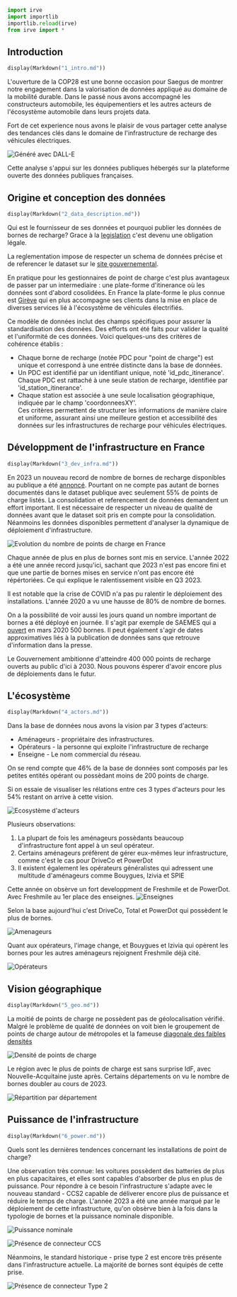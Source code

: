 ```python
import irve
import importlib
importlib.reload(irve)
from irve import *
```

## Introduction


```python
display(Markdown("1_intro.md"))
```


L'ouverture de la COP28 est une bonne occasion pour Saegus de montrer notre engagement dans la valorisation de données appliqué au domaine de la mobilité durable. Dans le passé nous avons accompagné les constructeurs automobile, les équipementiers et les autres acteurs de l'écosystème automobile dans leurs projets data.

Fort de cet experience nous avons le plaisir de vous partager cette analyse des tendances clés dans le domaine de l'infrastructure de recharge des véhicules électriques.

![Généré avec DALL-E](img/1_generated_00.png)

Cette analyse s'appui sur les données publiques hébergés sur la plateforme ouverte des données publiques françaises.


## Origine et conception des données


```python
display(Markdown("2_data_description.md"))
```


Qui est le fournisseur de ses données et pourquoi publier les données de bornes de recharge? Grace à la [legislation](https://www.legifrance.gouv.fr/jorf/id/JORFTEXT000043475441) c'est devenu une obligation légale.

La reglementation impose de respecter un schema de données précise et de referencer le dataset sur le [site gouvernemental](https://www.data.gouv.fr).

En pratique pour les gestionnaires de point de charge c'est plus avantageux de passer par un intermediaire : une plate-forme d'itinerance où les données sont d'abord cosolidées. En France la plate-forme le plus connue est [Girève](https://www.gireve.com/) qui en plus accompagne ses clients dans la mise en place de diverses services lié à l'écosystème de véhicules électrifiés.

Ce modèle de données inclut des champs spécifiques pour assurer la standardisation des données. Des efforts ont été faits pour valider la qualité et l'uniformité de ces données. Voici quelques-uns des critères de cohérence établis :  
* Chaque borne de recharge (notée PDC pour "point de charge") est unique et correspond à une entrée distincte dans la base de données.
* Un PDC est identifié par un identifiant unique, noté 'id_pdc_itinerance'.  
Chaque PDC est rattaché à une seule station de recharge, identifiée par 'id_station_itinerance'.
* Chaque station est associée à une seule localisation géographique, indiquée par le champ 'coordonneesXY'.  
Ces critères permettent de structurer les informations de manière claire et uniforme, assurant ainsi une meilleure gestion et accessibilité des données sur les infrastructures de recharge pour véhicules électriques.


## Développment de l'infrastructure en France


```python
display(Markdown("3_dev_infra.md"))
```


En 2023 un nouveau record de nombre de bornes de recharge disponibles au publique a été [annoncé](https://www.gouvernement.fr/actualite/100-000-bornes-de-recharge-electrique-ouvertes-au-public). Pourtant on ne compte pas autant de bornes documentés dans le dataset publique avec seulement 55% de points de charge listés. La consolidation et referencement de données demandent un effort important. Il est nécessaire de respecter un niveau de qualité de données avant que le dataset soit pris en compte pour la consolidation. Néanmoins les données disponibles permettent d'analyser la dynamique de déploiement d'infrastructure.

![Evolution du nombre de points de charge en France](img/3_cumul.svg)

Chaque année de plus en plus de bornes sont mis en service. L'année 2022 a été une année record jusqu'ici, sachant que 2023 n'est pas encore fini et que une partie de bornes mises en service n'ont pas encore été répértoriées. Ce qui explique le ralentissement visible en Q3 2023.

Il est notable que la crise de COVID n'a pas pu ralentir le déploiement des installations. L'année 2020 a vu une hausse de 80% de nombre de bornes.

On a la possibilité de voir aussi les jours quand un nombre important de bornes a été déployé en journée. Il s'agit par exemple de SAEMES qui a [ouvert](https://www.auto-infos.fr/article/saemes-et-totalenergies-inaugurent-un-parking-equipe-de-plus-de-500-bornes-de-recharge.248172) en mars 2020 500 bornes. Il peut également s'agir de dates approximatives liés à la publication de données sans que retrouve d'information dans la presse.

Le Gouvernement ambitionne d'atteindre 400 000 points de recharge ouverts au public d'ici à 2030. Nous pouvons ésperer d'avoir encore plus de déploiements dans le futur. 





## L'écosystème


```python
display(Markdown("4_actors.md"))
```


Dans la base de données nous avons la vision par 3 types d'acteurs: 
* Aménageurs - propriétaire des infrastructures.
* Opérateurs - la personne qui exploite l'infrastructure de recharge
* Enseigne - Le nom commercial du réseau.

On se rend compte que 46% de la base de données sont composés par les petites entités opérant ou possèdant moins de 200 points de charge.

Si on essaie de visualiser les rélations entre ces 3 types d'acteurs pour les 54% restant on arrive à cette vision.

![Ecosystème d'acteurs](img/4_par1.svg "Ecosystème d'acteurs.")

Plusieurs observations: 
1. La plupart de fois les aménageurs possèdants beaucoup d'infrastructure font appel à un seul opérateur.
2. Certains aménageurs préfèrent de gérer eux-mêmes leur infrastructure, comme c'est le cas pour DriveCo et PowerDot
3. Il existent également les opérateurs généralistes qui adressent une multitude d'aménageurs comme Bouygues, Izivia et SPIE

Cette année on obsèrve un fort developpment de Freshmile et de PowerDot. Avec Freshmile au 1er place des enseignes.
![Enseignes](img/4_enseigne.svg "Enseignes")

Selon la base aujourd'hui c'est DriveCo, Total et PowerDot qui possèdent le plus de bornes.

![Amenageurs](img/4_amenageurs.svg "Amenageurs")

Quant aux opérateurs, l'image change,  et Bouygues et Izivia qui opèrent les bornes pour les autres aménageurs rejoignent Freshmile déjà cité.

![Opérateurs](img/4_operateurs.svg "Opérateurs")


## Vision géographique


```python
display(Markdown("5_geo.md"))
```


La moitié de points de charge ne possèdent pas de géolocalisation vérifié. Malgré le problème de qualité de données on voit bien le groupement de points de charge autour de métropoles et la fameuse [diagonale des faibles densités](https://fr.wikipedia.org/wiki/Diagonale_du_vide)

![Densité de points de charge](img/5_geo.png "Densité de points de charge")

Le région avec le plus de points de charge est sans surprise IdF, avec Nouvelle-Acquitaine juste après. Certains départements on vu le nombre de bornes doubler au cours de 2023.

![Répartition par département](img/5_treemap.svg "Répartition par département.")



## Puissance de l'infrastructure


```python
display(Markdown("6_power.md"))
```


Quels sont les dernières tendences concernant les installations de point de charge? 

Une observation très connue: les voitures possèdent des batteries de plus en plus capacitaires, et elles sont capables d'absorber de plus en plus de puissance. Pour répondre à ce besoin l'infrastructure s'adapte avec le nouveau standard - CCS2 capable de déliverer encore plus de puissance et réduire le temps de charge. L'année 2023 a été une année marqué par le déploiement de cette infrastructure, qu'on obsèrve bien à la fois dans la typologie de bornes et la puissance nominale disponible.

![Puissance nominale](img/6_power.svg)


![Présence de connecteur CCS](img/6_ccs.svg)

Néanmoins, le standard historique - prise type 2 est encore très présente dans l'infrastructure actuelle. La majorité de bornes sont équipés de cette prise.

![Présence de connecteur Type 2](img/6_t2.svg)




